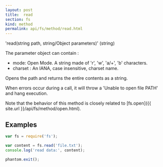 ```yaml
---
layout: post
title:  read
section: fs
kind: method
permalink: api/fs/method/read.html
---
```


'read(string path, string/Object parameters)' (string)

The parameter object can contain :

 - mode: Open Mode. A string made of 'r', 'w', 'a/+', 'b' characters.
 - charset : An IANA, case insensitive, charset name.

Opens the path and returns the entire contents as a string.

When errors occur during a call, it will throw a 'Unable to open file PATH' and hang execution.

Note that the behavior of this method is closely related to [fs.open]({{ site.url }}/api/fs/method/open.html).

## Examples

```javascript
var fs = require('fs');

var content = fs.read('file.txt');
console.log('read data:', content);

phantom.exit();
```


